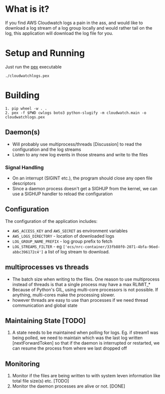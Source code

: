 # What is it?

If you find AWS Cloudwatch logs a pain in the ass, and would like to download a log stream of a log group locally
and would rather tail on the log, this application will download the log file for you.   

# Setup and Running

Just run the [pex](https://pex.readthedocs.io/en/stable/) executable
```
./cloudwatchlogs.pex 
```

# Building
```
1. pip wheel -w . .
2. pex -f $PWD cwlogs boto3 python-slugify -m cloudwatch.main -o cloudwatchlogs.pex

```

## Daemon(s)

* Will probably use multiprocess/threads [Discussion] to read the configuration and the log streams
* Listen to any new log events in those streams and write to the files

### Signal Handling
* On an interrupt (SIGINT etc.), the program should close any open file descriptors
* Since a daemon process doesn't get a SIGHUP from the kernel, we can use a SIGHUP handler to reload the configuration


## Configuration
The configuration of the application includes:
* `AWS_ACCESS_KEY` and `AWS_SECRET` as environment variables
* `AWS_LOGS_DIRECTORY` - location of downloaded logs 
* `LOG_GROUP_NAME_PREFIX` - log group prefix to fetch
* `LOG_STREAMS_FILTER` - eg `['ecs/nrc-container/33fb88f0-2071-4bfa-96ed-abbc396172c4']` a list of log stream to download.

## multiprocesses vs threads
* The batch size when writing to the files. One reason to use multiprocess instead of threads is that a single
process may have a max RLIMIT_*
* Because of Python's GIL, using multi-core processors is not possible. If anything, multi-cores make the processing slower.
* however threads are easy to use than processes if we need thread communication and global state

## Maintaining State [TODO]
1. A state needs to be maintained when polling for logs.
Eg. if stream1 was being polled, we need to maintain which was the last log written [nextForwardToken]
so that if the daemon is interrupted or restarted, we can resume the process from where we last dropped off

## Monitoring
1. Monitor if the files are being written to with system leven information like total file size(s) etc. [TODO]
2. Monitor the daemon processes are alive or not. [DONE]
